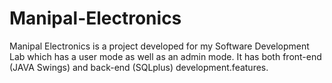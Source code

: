 # Manipal-Electronics
Manipal Electronics is a project developed for my Software Development Lab which has a user mode as well as an admin mode. It has both front-end (JAVA Swings) and back-end (SQLplus) development.features.

